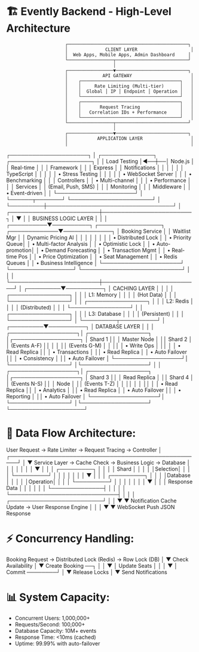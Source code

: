 # 🏗️ Evently Backend - High-Level Architecture

                          ┌─────────────────────────────────────────────┐
                          │              CLIENT LAYER                    │
                          │  Web Apps, Mobile Apps, Admin Dashboard     │
                          └─────────────────┬───────────────────────────┘
                                            │
                          ┌─────────────────▼───────────────────────────┐
                          │             API GATEWAY                      │
                          │    ┌─────────────────────────────────────┐   │
                          │    │     Rate Limiting (Multi-tier)      │   │
                          │    │  Global │ IP │ Endpoint │ Operation │   │
                          │    └─────────────────────────────────────┘   │
                          │    ┌─────────────────────────────────────┐   │
                          │    │       Request Tracing               │   │
                          │    │   Correlation IDs + Performance     │   │
                          │    └─────────────────────────────────────┘   │
                          └─────────────────┬───────────────────────────┘
                                            │
                          ┌─────────────────▼───────────────────────────┐
                          │           APPLICATION LAYER                  │
                          │                                              │
┌─────────────────────┐   │  ┌──────────────┐  ┌──────────────────────┐ │
│   Load Testing      │◄──┼──│   Node.js    │  │   Real-time          │ │
│   Framework         │   │  │   Express    │  │   Notifications      │ │
│                     │   │  │   TypeScript │  │                      │ │
│ • Stress Testing    │   │  │              │  │ • WebSocket Server   │ │
│ • Benchmarking      │   │  │ Controllers  │  │ • Multi-channel      │ │
│ • Performance       │   │  │ Services     │  │   (Email, Push, SMS) │ │
│   Monitoring        │   │  │ Middleware   │  │ • Event-driven       │ │
└─────────────────────┘   │  └──────┬───────┘  └──────────────────────┘ │
                          └─────────┼──────────────────────────────────┘
                                    │
           ┌────────────────────────┼────────────────────────┐
           │                        ▼                        │
           │              BUSINESS LOGIC LAYER              │
           │                                                │
┌──────────▼──────────┐  ┌─────────────────┐  ┌─────────────▼─────────────┐
│   Booking Service   │  │  Waitlist Mgr   │  │   Dynamic Pricing AI      │
│                     │  │                 │  │                           │
│ • Distributed Lock │  │ • Priority Queue│  │ • Multi-factor Analysis   │
│ • Optimistic Lock   │  │ • Auto-promotion│  │ • Demand Forecasting      │
│ • Transaction Mgmt  │  │ • Real-time Pos │  │ • Price Optimization      │
│ • Seat Management   │  │ • Redis Queues  │  │ • Business Intelligence   │
└─────────────────────┘  └─────────────────┘  └───────────────────────────┘
           │                        │                          │
           └────────────────────────┼──────────────────────────┘
                                    │
                          ┌─────────▼──────────┐
                          │    CACHING LAYER   │
                          │                    │
                          │ ┌────────────────┐ │
                          │ │   L1: Memory   │ │
                          │ │  (Hot Data)    │ │
                          │ └────────────────┘ │
                          │ ┌────────────────┐ │
                          │ │  L2: Redis     │ │
                          │ │ (Distributed)  │ │
                          │ └────────────────┘ │
                          │ ┌────────────────┐ │
                          │ │ L3: Database   │ │
                          │ │  (Persistent)  │ │
                          │ └────────────────┘ │
                          └─────────┬──────────┘
                                    │
                          ┌─────────▼──────────┐
                          │   DATABASE LAYER   │
                          │                    │
      ┌──────────────────┐│ ┌────────────────┐ │┌──────────────────┐
      │    Shard 1       ││ │  Master Node   │ ││    Shard 2       │
      │   (Events A-F)   ││ │                │ ││   (Events G-M)   │
      │                  ││ │ • Write Ops    │ ││                  │
      │ • Read Replica   ││ │ • Transactions │ ││ • Read Replica   │
      │ • Auto Failover  ││ │ • Consistency  │ ││ • Auto Failover  │
      └──────────────────┘│ └────────────────┘ │└──────────────────┘
                          │                    │
      ┌──────────────────┐│ ┌────────────────┐ │┌──────────────────┐
      │    Shard 3       ││ │  Read Replica  │ ││    Shard 4       │
      │   (Events N-S)   ││ │     Node       │ ││   (Events T-Z)   │
      │                  ││ │                │ ││                  │
      │ • Read Replica   ││ │ • Analytics    │ ││ • Read Replica   │
      │ • Auto Failover  ││ │ • Reporting    │ ││ • Auto Failover  │
      └──────────────────┘│ └────────────────┘ │└──────────────────┘
                          └────────────────────┘

# 🔄 Data Flow Architecture:

User Request → Rate Limiter → Request Tracing → Controller
                                                     │
┌────────────────────────────────────────────────────┘
│
▼
Service Layer → Cache Check → Business Logic → Database
│                │              │              │
│                │              │              ▼
│                │              │         ┌─────────┐
│                │              │         │ Shard   │
│                │              │         │Selection│
│                │              │         └─────────┘
│                │              │              │
│                │              │              ▼
│                │              │         ┌─────────┐
│                │              │         │Database │
│                │              │         │Operation│
│                │              │         └─────────┘
│                │              │              │
│                │              │              ▼
│                │              │         Response Data
│                │              │              │
│                │              └──────────────┤
│                │                             │
│                └─────────────────────────────┤
│                                              │
│                    ┌─────────────────────────┘
│                    │
▼                    ▼
Notification      Cache Update → User Response
Engine              │
│                  │
▼                  ▼
WebSocket Push    JSON Response

# ⚡ Concurrency Handling:

Booking Request → Distributed Lock (Redis) → Row Lock (DB) 
                                                 │
                                                 ▼
                                         Check Availability
                                                 │
                                                 ▼
                                         Create Booking ──┐
                                                 │        │
                                                 ▼        │
                                         Update Seats     │
                                                 │        │
                                                 ▼        │
                                           Commit ────────┘
                                                 │
                                                 ▼
                                         Release Locks
                                                 │
                                                 ▼
                                         Send Notifications

# 📊 System Capacity:

- Concurrent Users: 1,000,000+
- Requests/Second: 100,000+  
- Database Capacity: 10M+ events
- Response Time: <10ms (cached)
- Uptime: 99.99% with auto-failover
